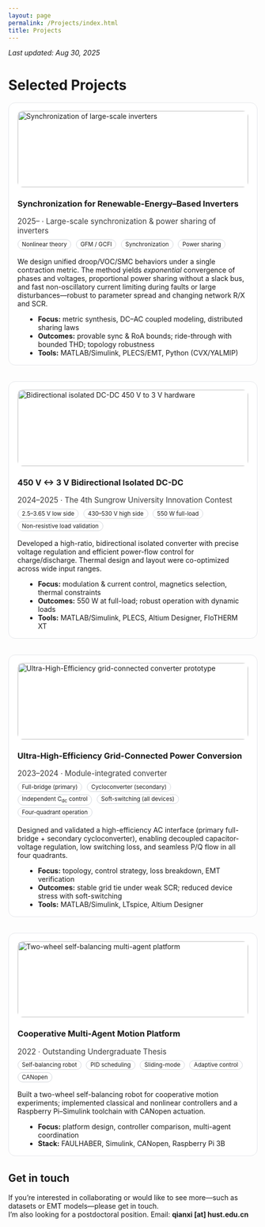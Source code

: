 ```yaml
---
layout: page
permalink: /Projects/index.html
title: Projects
---
```


<style>
  :root{
    --card-max: 980px;                         /* max card width */
    --banner-h: clamp(120px, 16vw, 220px);     /* shorter banner height */
  }

  /* stack cards vertically and center them */
  .projects { display:block !important; }
  .projects .card{
    max-width: var(--card-max);
    margin: 0 auto 2rem;
    padding: 1rem 1.1rem;
    border: 1px solid #e5e7eb;
    border-radius: 14px;
    background: #fff;
    box-sizing: border-box;
  }

  /* top image row: with one image it becomes a full-width banner */
  .third{
    display:grid;
    grid-template-columns: repeat(3, 1fr);
    gap:12px;
    margin: 0 0 .75rem 0;
  }
  .third img{
    width:100%;
    height: var(--banner-h);
    object-fit: cover;         /* neat crop */
    display:block;
    border-radius:10px;
  }
  .third > img:only-child{ grid-column: 1 / -1; }

  /* small, theme-friendly chips */
  .tags { margin:.25rem 0 .5rem 0; }
  .tag{
    display:inline-block; font-size:.72rem; padding:.12rem .5rem;
    border:1px solid #d1d5db; border-radius:9999px; margin:.15rem .35rem .15rem 0;
    white-space:nowrap;
  }
  .meta{ font-size:.95rem; opacity:.85; margin:.15rem 0 .35rem 0; }
  .list{ margin:.25rem 0 0 1.1rem; }

  /* dark mode tweak (optional) */
  @media (prefers-color-scheme: dark){
    .projects .card{ background:#101214; border-color:#2a2f34; }
  }

  @media (max-width: 820px){
    .third{ grid-template-columns: repeat(2, 1fr); }
  }
</style>

_Last updated: Aug 30, 2025_

# Selected Projects

<div class="projects">

  <!-- Project 4 -->
  <article class="card" id="sync-inverters">
    <div class="third">
      <img src="/images/Large.png" alt="Synchronization of large-scale inverters" loading="lazy">
    </div>
    <h3>Synchronization for Renewable-Energy–Based Inverters</h3>
    <div class="meta">2025– · Large-scale synchronization &amp; power sharing of inverters</div>
    <div class="tags">
      <span class="tag">Nonlinear theory</span>
      <span class="tag">GFM / GCFI</span>
      <span class="tag">Synchronization</span>
      <span class="tag">Power sharing</span>
    </div>
    <p>
      We design unified droop/VOC/SMC behaviors under a single contraction metric. The method yields
      <em>exponential</em> convergence of phases and voltages, proportional power sharing without a slack bus,
      and fast non-oscillatory current limiting during faults or large disturbances—robust to parameter spread
      and changing network R/X and SCR.
    </p>
    <ul class="list">
      <li><strong>Focus:</strong> metric synthesis, DC–AC coupled modeling, distributed sharing laws</li>
      <li><strong>Outcomes:</strong> provable sync &amp; RoA bounds; ride-through with bounded THD; topology robustness</li>
      <li><strong>Tools:</strong> MATLAB/Simulink, PLECS/EMT, Python (CVX/YALMIP)</li>
    </ul>
  </article>

  <!-- Project 3 -->
  <article class="card" id="bidirectional-isolated-dcdc">
    <div class="third">
      <img src="/images/two.png" alt="Bidirectional isolated DC-DC 450 V to 3 V hardware" loading="lazy">
    </div>
    <h3>450 V ↔ 3 V Bidirectional Isolated DC-DC</h3>
    <div class="meta">2024–2025 · The 4th Sungrow University Innovation Contest</div>
    <div class="tags">
      <span class="tag">2.5–3.65 V low side</span>
      <span class="tag">430–530 V high side</span>
      <span class="tag">550 W full-load</span>
      <span class="tag">Non-resistive load validation</span>
    </div>
    <p>
      Developed a high-ratio, bidirectional isolated converter with precise voltage regulation and efficient
      power-flow control for charge/discharge. Thermal design and layout were co-optimized across wide input ranges.
    </p>
    <ul class="list">
      <li><strong>Focus:</strong> modulation &amp; current control, magnetics selection, thermal constraints</li>
      <li><strong>Outcomes:</strong> 550 W at full-load; robust operation with dynamic loads</li>
      <li><strong>Tools:</strong> MATLAB/Simulink, PLECS, Altium Designer, FloTHERM XT</li>
    </ul>
  </article>

  <!-- Project 2 -->
  <article class="card" id="ultra-high-efficiency">
    <div class="third">
      <img src="/images/One.png" alt="Ultra-High-Efficiency grid-connected converter prototype" loading="lazy">
    </div>
    <h3>Ultra-High-Efficiency Grid-Connected Power Conversion</h3>
    <div class="meta">2023–2024 · Module-integrated converter</div>
    <div class="tags">
      <span class="tag">Full-bridge (primary)</span>
      <span class="tag">Cycloconverter (secondary)</span>
      <span class="tag">Independent C<sub>dc</sub> control</span>
      <span class="tag">Soft-switching (all devices)</span>
      <span class="tag">Four-quadrant operation</span>
    </div>
    <p>
      Designed and validated a high-efficiency AC interface (primary full-bridge + secondary cycloconverter),
      enabling decoupled capacitor-voltage regulation, low switching loss, and seamless P/Q flow in all four quadrants.
    </p>
    <ul class="list">
      <li><strong>Focus:</strong> topology, control strategy, loss breakdown, EMT verification</li>
      <li><strong>Outcomes:</strong> stable grid tie under weak SCR; reduced device stress with soft-switching</li>
      <li><strong>Tools:</strong> MATLAB/Simulink, LTspice, Altium Designer</li>
    </ul>
  </article>

  <!-- Project 1 -->
  <article class="card" id="multi-agent-platform">
    <div class="third">
      <img src="/images/wheel.png" alt="Two-wheel self-balancing multi-agent platform" loading="lazy">
    </div>
    <h3>Cooperative Multi-Agent Motion Platform</h3>
    <div class="meta">2022 · Outstanding Undergraduate Thesis</div>
    <div class="tags">
      <span class="tag">Self-balancing robot</span>
      <span class="tag">PID scheduling</span>
      <span class="tag">Sliding-mode</span>
      <span class="tag">Adaptive control</span>
      <span class="tag">CANopen</span>
    </div>
    <p>
      Built a two-wheel self-balancing robot for cooperative motion experiments; implemented classical and nonlinear
      controllers and a Raspberry Pi–Simulink toolchain with CANopen actuation.
    </p>
    <ul class="list">
      <li><strong>Focus:</strong> platform design, controller comparison, multi-agent coordination</li>
      <li><strong>Stack:</strong> FAULHABER, Simulink, CANopen, Raspberry Pi 3B</li>
    </ul>
  </article>

</div>

## Get in touch
If you’re interested in collaborating or would like to see more—such as datasets or EMT models—please get in touch.  
I’m also looking for a postdoctoral position. Email: <strong>qianxi [at] hust.edu.cn</strong>

